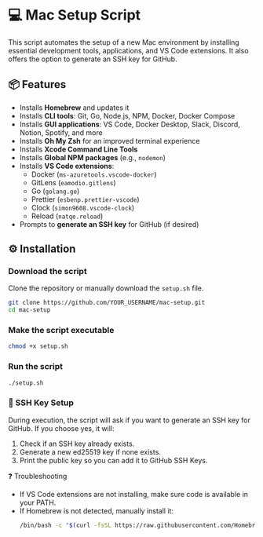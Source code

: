 # 💻 Mac Setup Script

This script automates the setup of a new Mac environment by installing essential development tools, applications, and VS Code extensions. It also offers the option to generate an SSH key for GitHub.

## 📦 Features

- Installs **Homebrew** and updates it
- Installs **CLI tools**: Git, Go, Node.js, NPM, Docker, Docker Compose
- Installs **GUI applications**: VS Code, Docker Desktop, Slack, Discord, Notion, Spotify, and more
- Installs **Oh My Zsh** for an improved terminal experience
- Installs **Xcode Command Line Tools**
- Installs **Global NPM packages** (e.g., `nodemon`)
- Installs **VS Code extensions**:
  - Docker (`ms-azuretools.vscode-docker`)
  - GitLens (`eamodio.gitlens`)
  - Go (`golang.go`)
  - Prettier (`esbenp.prettier-vscode`)
  - Clock (`simon9608.vscode-clock`)
  - Reload (`natqe.reload`)
- Prompts to **generate an SSH key** for GitHub (if desired)

## ⚙️ Installation

### Download the script

Clone the repository or manually download the `setup.sh` file.

```sh
git clone https://github.com/YOUR_USERNAME/mac-setup.git
cd mac-setup
```
### Make the script executable

```sh
chmod +x setup.sh
```

### Run the script

```sh
./setup.sh
```

### 🔑 SSH Key Setup

During execution, the script will ask if you want to generate an SSH key for GitHub.
If you choose yes, it will:

1. Check if an SSH key already exists.
2. Generate a new ed25519 key if none exists.
3. Print the public key so you can add it to GitHub SSH Keys.

❓ Troubleshooting
- If VS Code extensions are not installing, make sure code is available in your PATH.
- If Homebrew is not detected, manually install it:
  ```sh
  /bin/bash -c "$(curl -fsSL https://raw.githubusercontent.com/Homebrew/install/HEAD/install.sh)"
  ```
